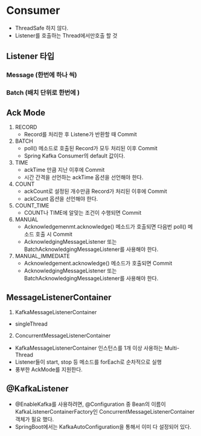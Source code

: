 # Consumer

- ThreadSafe 하지 않다.
- Listener를 호출하는 Thread에서만호출 할 것

## Listener 타입

### Message (한번에 하나 씩)

### Batch (배치 단위로 한번에 )

## Ack Mode

1. RECORD
    - Record를 처리한 후 Listene가 반환할 때 Commit
2. BATCH
    - poll() 메소드로 호출된 Record가 모두 처리된 이후 Commit
    - Spring Kafka Consumer의 default 값이다.
3. TIME
    - ackTime 만큼 지난 이후에 Commit
    - 시간 간격을 선언하는 ackTime 옵션을 선언해야 한다.
4. COUNT
    - ackCount로 설정된 개수만큼 Record가 처리된 이후에 Commit
    - ackCount 옵션을 선언해야 한다.
5. COUNT_TIME
    - COUNT나 TIME에 알맞는 조건이 수행되면 Commit
6. MANUAL
    - Acknowledgemenmt.acknowledge() 메소드가 호출되면 다음번 poll() 메소드 호출 시 Commit
    - AcknowledgingMessageListener 또는 BatchAcknowledgingMessageListener를 사용해야 한다.
7. MANUAL_IMMEDIATE
    - Acknowledgement.acknowledge() 메소드가 호출되면 Commit
    - AcknowledgingMessageListener 또는 BatchAcknowledgingMessageListener를 사용해야 한다.

## MessageListenerContainer

1. KafkaMessageListenerContainer
- singleThread

2. ConcurrentMessageListenerContainer
- KafkaMessageListenerContainer 인스턴스를 1개 이상 사용하는 Multi-Thread
- Listener들이 start, stop 등 메소드를 forEach로 순차적으로 실행        
- 풍부한 AckMode를 지원한다.

## @KafkaListener
- @EnableKafka를 사용하려면, 
  @Configuration 중 Bean의 이름이 KafkaListenerContainerFactory인 ConcurrentMessageListenerContainer 객체가 필요 했다.
- SpringBoot에서는 KafkaAutoConfiguration을 통해서 이미 다 설정되어 있다.